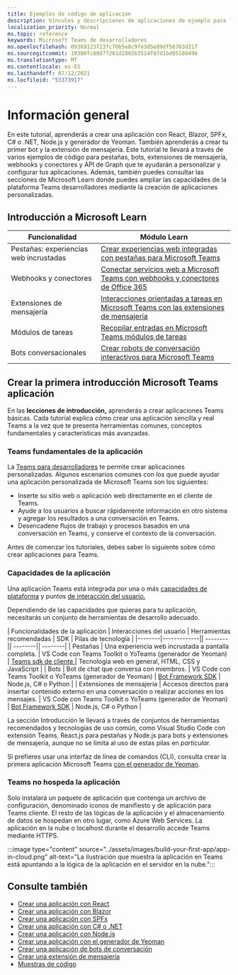```yaml
---
title: Ejemplos de código de aplicación
description: Vínculos y descripciones de aplicaciones de ejemplo para la Microsoft Teams de desarrolladores
localization_priority: Normal
ms.topic: reference
keywords: Microsoft Teams de desarrolladores
ms.openlocfilehash: 09369123f23fc76b5e8c9fe3d5e89df56763d21f
ms.sourcegitcommit: 10380fc80d7f281d2892b3514f87d1bd05180496
ms.translationtype: MT
ms.contentlocale: es-ES
ms.lasthandoff: 07/12/2021
ms.locfileid: "53373917"
---
```

# <a name="overview"></a>Información general

En este tutorial, aprenderás a crear una aplicación con React, Blazor, SPFx, C# o .NET, Node.js y generador de Yeoman. También aprenderás a crear tu primer bot y la extensión de mensajería. Este tutorial te llevará a través de varios ejemplos de código para pestañas, bots, extensiones de mensajería, webhooks y conectores y API de Graph que te ayudarán a personalizar y configurar tus aplicaciones. Además, también puedes consultar las secciones de Microsoft Learn donde puedes ampliar las capacidades de la plataforma Teams desarrolladores mediante la creación de aplicaciones personalizadas.  

## <a name="getting-started-with-microsoft-learn"></a>Introducción a Microsoft Learn

| **Funcionalidad**| **Módulo Learn**|
|--------|-------------|
| Pestañas: experiencias web incrustadas  |  [Crear experiencias web integradas con pestañas para Microsoft Teams](/learn/modules/embedded-web-experiences/) |
| Webhooks y conectores  |  [Conectar servicios web a Microsoft Teams con webhooks y conectores de Office 365](/learn/modules/msteams-webhooks-connectors/) |
|Extensiones de mensajería  | [Interacciones orientadas a tareas en Microsoft Teams con las extensiones de mensajería](/learn/modules/msteams-messaging-extensions/)  |
| Módulos de tareas |  [Recopilar entradas en Microsoft Teams módulos de tareas](/learn/modules/msteams-task-modules/) |
| Bots conversacionales  | [Crear robots de conversación interactivos para Microsoft Teams](/learn/modules/msteams-conversation-bots/)  |

## <a name="build-your-first-microsoft-teams-app-overview"></a>Crear la primera introducción Microsoft Teams aplicación

En las **lecciones de introducción,** aprenderás a crear aplicaciones Teams básicas. Cada tutorial explica cómo crear una aplicación sencilla y real Teams a la vez que te presenta herramientas comunes, conceptos fundamentales y características más avanzadas.

### <a name="teams-app-fundamentals"></a>Teams fundamentales de la aplicación

La [Teams para desarrolladores](../overview.md) te permite crear aplicaciones personalizadas. Algunos escenarios comunes con los que puede ayudar una aplicación personalizada de Microsoft Teams son los siguientes:

* Inserte su sitio web o aplicación web directamente en el cliente de Teams.
* Ayude a los usuarios a buscar rápidamente información en otro sistema y agregar los resultados a una conversación en Teams.
* Desencadene flujos de trabajo y procesos basados en una conversación en Teams, y conserve el contexto de la conversación.

Antes de comenzar los tutoriales, debes saber lo siguiente sobre cómo crear aplicaciones para Teams.

### <a name="app-capabilities"></a>Capacidades de la aplicación

Una aplicación Teams está integrada por una o más [capacidades de plataforma](../concepts/capabilities-overview.md) y puntos [de interacción del usuario.](../concepts/extensibility-points.md)

Dependiendo de las capacidades que quieras para tu aplicación, necesitarás un conjunto de herramientas de desarrollo adecuado.

| Funcionalidades de la aplicación | Interacciones del usuario | Herramientas recomendadas | SDK | Pilas de tecnología | |--------|-------------|| --------|| --------|| --------| | Pestañas | Una experiencia web incrustada a pantalla completa. | VS Code con Teams Toolkit o YoTeams (generador de Yeoman) | [Teams sdk de cliente |](/javascript/api/overview/msteams-client) Tecnología web en general, HTML, CSS y JavaScript | | Bots | Bot de chat que conversa con miembros. | VS Code con Teams Toolkit o YoTeams (generador de Yeoman) | [Bot Framework SDK](https://dev.botframework.com/) | Node.js, C# o Python | | Extensiones de mensajería | Accesos directos para insertar contenido externo en una conversación o realizar acciones en los mensajes. | VS Code con Teams Toolkit o YoTeams (generador de Yeoman) | [Bot Framework SDK](https://dev.botframework.com/) | Node.js, C# o Python |

La sección Introducción le llevará a través de conjuntos de herramientas recomendados y tecnologías de uso común, como Visual Studio Code con extensión Teams, React.js para pestañas y Node.js para bots y extensiones de mensajería, aunque no se limita al uso de estas pilas en *particular.*

Si prefieres usar una interfaz de línea de comandos (CLI), consulta crear la primera aplicación Microsoft Teams [con el generador de Yeoman](../get-started/get-started-yeoman.md).

### <a name="teams-does-not-host-your-app"></a>Teams no hospeda la aplicación

Solo instalará un paquete de aplicación que contenga un archivo de configuración, denominado iconos de manifiesto y de aplicación para Teams cliente. El resto de las lógicas de la aplicación y el almacenamiento de datos se hospedan en otro lugar, como Azure Web Services. La aplicación en la nube o localhost durante el desarrollo accede Teams mediante HTTPS.

:::image type="content" source="../assets/images/build-your-first-app/app-in-cloud.png" alt-text="La ilustración que muestra la aplicación en Teams está apuntando a la lógica de la aplicación en el servidor en la nube.":::

## <a name="see-also"></a>Consulte también

* [Crear una aplicación con React](first-app-react.md)
* [Crear una aplicación con Blazor](first-app-blazor.md)
* [Crear una aplicación con SPFx](first-app-spfx.md)
* [Crear una aplicación con C# o .NET](get-started-dotnet-app-studio.md)
* [Crear una aplicación con Node.js](get-started-nodejs-app-studio.md)
* [Crear una aplicación con el generador de Yeoman](get-started-yeoman.md)
* [Crear una aplicación de bots de conversación](first-app-bot.md)
* [Crear una extensión de mensajería](first-message-extension.md)
* [Muestras de código](https://github.com/OfficeDev/Microsoft-Teams-Samples)